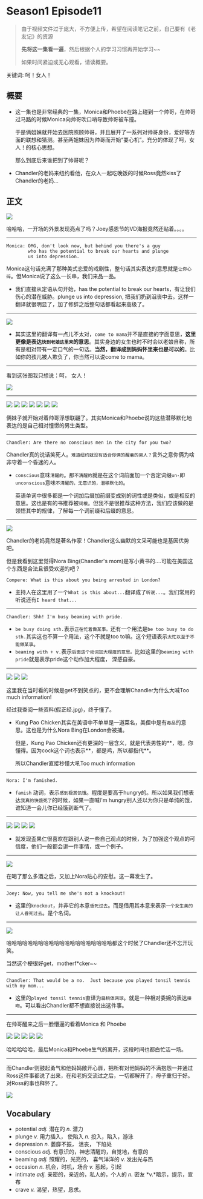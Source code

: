 # Season1 Episode11

> 由于视频文件过于庞大，不方便上传，希望在阅读笔记之前，自己要有《老友记》的资源
> 
> **先将这一集看一遍**，然后根据个人的学习习惯再开始学习~~
>
> 如果时间紧迫或无心观看，请读概要。

关键词: 呵！女人！

## 概要

- 这一集也是非常经典的一集，Monica和Phoebe在路上碰到一个帅哥，在帅哥过马路的时候Monica向帅哥吹口哨导致帅哥被车撞。

  于是俩姐妹就开始去医院照顾帅哥，并且展开了一系列对帅哥身份，爱好等方面的联想和猜测。甚至两姐妹因为帅哥而开始“耍心机”。充分的体现了呵，女人！的核心思想。

  那么到底后来谁把到了帅哥呢？

- Chandler的老妈来纽约看他，在众人一起吃晚饭的时候Ross竟然kiss了Chandler的老妈...


## 正文



![](../source/image/season1/episode11/1.png)

哈哈哈，一开场的外景发现亮点了吗？Joey感恩节的VD海报竟然还贴着。。。。

---

```
Monica: OMG, don't look now, but behind you there's a guy
        who has the potential to break our hearts and plunge
        us into depression.
```

Monica这句话充满了那种美式恋爱的戏剧性，整句话其实表达的意思就是`让你心碎`。但Monica说了这么一长串，我们来品一品。

- 我们直接从定语从句开始，has the potential to break our hearts，有让我们伤心的潜在威胁。plunge us into depression, 把我们扔到沮丧中去。这样一翻译就很明显了，加了修辞之后整句话都看起来高级了。


---

![](../source/image/season1/episode11/2.png)

- 其实这里的翻译有一点儿不太对，`come to mama`并不是直接的字面意思，**这里更像是表达`快到老娘这里来`的意思**。其实身边的女生也时不时会以老娘自称，所有是相对带有一定口气的一句话。**当然，翻译成到妈妈怀里来也是可以的**。比如你的孩儿被人欺负了，你当然可以说come to mama。

---

看到这张图我只想说：呵， 女人！

![](../source/image/season1/episode11/3.png)

---

![](../source/image/season1/episode11/4.png)
![](../source/image/season1/episode11/5.png)
![](../source/image/season1/episode11/6.png)
![](../source/image/season1/episode11/7.png)
![](../source/image/season1/episode11/8.png)
![](../source/image/season1/episode11/9.png)
![](../source/image/season1/episode11/10.png)

俩妹子就开始对着帅哥浮想联翩了。其实Monica和Phoebe说的这些潜移默化地表达的是自己相对憧憬的男生类型。

---

```
Chandler: Are there no conscious men in the city for you two?
```
Chandler真的说话笑死人。`难道纽约就没有适合你俩的醒着的男人？`言外之意你俩为啥非守着一个昏迷的人。

- `conscious`意味`清醒的`。那`不清醒的`就是在这个词前面加一个否定词缀`un-`即`unconscious`意味`不清醒的，无意识的，潜移默化的`。

  英语单词中很多都是一个词加后缀加前缀变成别的词性或是类似，或是相反的意思。这也是有的书推荐被`词根`。但我不是很推荐这种方法，我们应该做的是领悟其中的规律，了解每一个词前缀和后缀的意思。

---

![](../source/image/season1/episode11/11.png)

Chandler的老妈竟然是著名作家！Chandler这么幽默的文采可能也是基因优势吧。

但是我看到这里觉得Nora Bing(Chandler's mom)是写小黄书的....可能在美国这个东西是合法且很受欢迎的吧？


```
Compere: What is this about you being arrested in London?
```
- 主持人在这里用了一个`What is this about...`翻译成了`听说...`。我们常用的听说还有`I heard that...`

---

```
Chandler: Shh! I'm busy beaming with pride.
```

- `be busy doing sth.`表示`正在忙着做某事。`还有一个用法是`be too busy to do sth.`其实这也不算一个用法，这个不就是too to嘛。这个短语表示`太忙以至于不能做某事`。
- `beaming with + v.`表示`后面这个动词加大程度的意思。`比如这里的`beaming with pride`就是表示pride这个动作加大程度， 深感自豪。

---

![](../source/image/season1/episode11/12.png)
![](../source/image/season1/episode11/13.png)
![](../source/image/season1/episode11/14.png)

这里我在当时看的时候是get不到笑点的，更不会理解Chandler为什么大喊Too much information!

经过我查阅一些资料(假正经.jpg)，终于懂了。

- Kung Pao Chicken其实在美语中不单单是一道菜名，美俚中是有`毒品`的意思。这也是为什么Nora Bing在London会被捕。

  但是，Kung Pao Chicken还有更深的一层含义，就是代表男性的**，嗯，你懂得。因为cock这个词也表示**，都是鸡，所以都指代**。

  所以Chandler直接秒懂大吼Too much information


---

```
Nora: I'm famished.
```

- `famish` 动词，表示`感到极其饥饿`。程度是要高于hungry的。所以如果我们想表达`我真的快饿死了`的时候，如果一直喊I'm hungry别人还以为你只是单纯的饿，谁知道一会儿你已经饿到断气了。

---

![](../source/image/season1/episode11/15.png)
![](../source/image/season1/episode11/16.png)
![](../source/image/season1/episode11/17.png)
![](../source/image/season1/episode11/18.png)

- 就发现歪果仁很喜欢在跟别人说一些自己观点的时候，为了加强这个观点的可信度，他们一般都会讲一件事情，或一个例子。

---

![](../source/image/season1/episode11/19.png)

在喝了那么多酒之后，又加上Nora贴心的安慰。这一幕发生了。

---

```
Joey: Now, you tell me she's not a knockout!
```

- 这里的`knockout`，并非它的本意`昏死过去`。而是借用其本意来表示`一个女生美的让人昏死过去`。是个名词。

---

![](../source/image/season1/episode11/20.png)

哈哈哈哈哈哈哈哈哈哈哈哈哈哈哈哈哈哈哈哈都这个时候了Chandler还不忘开玩笑。

当然这个梗很好get，motherf*cker~~

---

```
Chandler: That would be a no.  Just because you played tonsil tennis with my mom...
```
- 这里的`played tonsil tennis`直译为`扁桃体网球`。就是一种相对委婉的表达`接吻`。可以看出Chandler都不想直接说出这件事。

---

在帅哥醒来之后一脸懵逼的看着Monica 和 Phoebe

![](../source/image/season1/episode11/21.png)
![](../source/image/season1/episode11/22.png)
![](../source/image/season1/episode11/23.png)
![](../source/image/season1/episode11/24.png)
![](../source/image/season1/episode11/25.png)

哈哈哈哈哈，最后Monica和Phoebe生气的离开，这段时间也都白忙活一场。

---

而Chandler则鼓起勇气和他妈妈敞开心扉，把所有对他妈妈的不满抱怨一并通过Ross这件事都说了出来，在和老妈交流过之后，一切都解开了，母子重归于好。对Ross的事也释怀了。

![](../source/image/season1/episode11/26.png)



## Vocabulary

- potential *adj.* 潜在的 *n.* 潜力
- plunge *v.* 用力插入， 使陷入 *n.* 投入，陷入，游泳
- depression *n.* 萎靡不振， 沮丧， 下陷处
- conscious *adj.* 有意识的，神志清醒的，自觉地，有意的
- beaming *adj.* 照耀的，光亮的， 喜气洋洋的 *v.* 发出光与热
- occasion *n.* 机会，时机，场合 *v.* 惹起，引起
- intimate *adj.* 亲密的，亲近的，私人的，个人的 *n.* 密友 *v.*暗示，提示，宣布
- crave *v.* 渴望，热望，恳求。